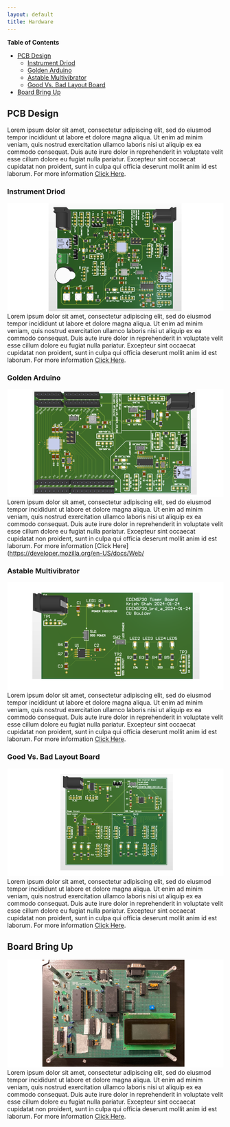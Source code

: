 ```yaml
---
layout: default
title: Hardware
---
```

**Table of Contents**
- [PCB Design](#pcb-design)
  - [Instrument Driod](#instrument-driod)
  - [Golden Arduino](#golden-arduino)
  - [Astable Multivibrator](#astable-multivibrator)
  - [Good Vs. Bad Layout Board](#good-vs-bad-layout-board)
- [Board Bring Up](#board-bring-up)

## PCB Design
Lorem ipsum dolor sit amet, consectetur adipiscing elit, sed do eiusmod tempor incididunt ut labore et dolore magna aliqua. Ut enim ad minim veniam, quis nostrud exercitation ullamco laboris nisi ut aliquip ex ea commodo consequat. Duis aute irure dolor in reprehenderit in voluptate velit esse cillum dolore eu fugiat nulla pariatur. Excepteur sint occaecat cupidatat non proident, sunt in culpa qui officia deserunt mollit anim id est laborum. For more information [Click Here](https://developer.mozilla.org/en-US/docs/Web/HTML/Element).
### Instrument Driod
![placeholder](/public/img/instrument-driod.png)
Lorem ipsum dolor sit amet, consectetur adipiscing elit, sed do eiusmod tempor incididunt ut labore et dolore magna aliqua. Ut enim ad minim veniam, quis nostrud exercitation ullamco laboris nisi ut aliquip ex ea commodo consequat. Duis aute irure dolor in reprehenderit in voluptate velit esse cillum dolore eu fugiat nulla pariatur. Excepteur sint occaecat cupidatat non proident, sunt in culpa qui officia deserunt mollit anim id est laborum. For more information [Click Here](https://developer.mozilla.org/en-US/docs/Web/HTML/Element).
### Golden Arduino
![placeholder](/public/img/golden-arduino.png)
Lorem ipsum dolor sit amet, consectetur adipiscing elit, sed do eiusmod tempor incididunt ut labore et dolore magna aliqua. Ut enim ad minim veniam, quis nostrud exercitation ullamco laboris nisi ut aliquip ex ea commodo consequat. Duis aute irure dolor in reprehenderit in voluptate velit esse cillum dolore eu fugiat nulla pariatur. Excepteur sint occaecat cupidatat non proident, sunt in culpa qui officia deserunt mollit anim id est laborum. For more information [Click Here](https://developer.mozilla.org/en-US/docs/Web/
### Astable Multivibrator
![placeholder](/public/img/555-timer-board.png)
Lorem ipsum dolor sit amet, consectetur adipiscing elit, sed do eiusmod tempor incididunt ut labore et dolore magna aliqua. Ut enim ad minim veniam, quis nostrud exercitation ullamco laboris nisi ut aliquip ex ea commodo consequat. Duis aute irure dolor in reprehenderit in voluptate velit esse cillum dolore eu fugiat nulla pariatur. Excepteur sint occaecat cupidatat non proident, sunt in culpa qui officia deserunt mollit anim id est laborum. For more information [Click Here](https://developer.mozilla.org/en-US/docs/Web/HTML/Element).
### Good Vs. Bad Layout Board
![placeholder](/public/img/good-v-bad-layout.png)
Lorem ipsum dolor sit amet, consectetur adipiscing elit, sed do eiusmod tempor incididunt ut labore et dolore magna aliqua. Ut enim ad minim veniam, quis nostrud exercitation ullamco laboris nisi ut aliquip ex ea commodo consequat. Duis aute irure dolor in reprehenderit in voluptate velit esse cillum dolore eu fugiat nulla pariatur. Excepteur sint occaecat cupidatat non proident, sunt in culpa qui officia deserunt mollit anim id est laborum. For more information [Click Here](https://developer.mozilla.org/en-US/docs/Web/HTML/Element).

## Board Bring Up
![placeholder](/public/img/8051-board-bringup.jpg)
Lorem ipsum dolor sit amet, consectetur adipiscing elit, sed do eiusmod tempor incididunt ut labore et dolore magna aliqua. Ut enim ad minim veniam, quis nostrud exercitation ullamco laboris nisi ut aliquip ex ea commodo consequat. Duis aute irure dolor in reprehenderit in voluptate velit esse cillum dolore eu fugiat nulla pariatur. Excepteur sint occaecat cupidatat non proident, sunt in culpa qui officia deserunt mollit anim id est laborum. For more information [Click Here](https://developer.mozilla.org/en-US/docs/Web/HTML/Element).




